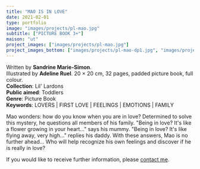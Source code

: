 ```yaml
---
title: "MAO IS IN LOVE"
date: 2021-02-01
type: portfolio
image: "images/projects/pl-mao.jpg"
subtitle: ["PICTURE BOOK 3+"]
maison: "ut"
project_images: ["images/projects/pl-mao.jpg"]
project_images_bottom: ["images/projects/pl-mao-dp1.jpg", "images/projects/pl-mao-dp2.jpg"]
---
```


Written by **Sandrine Marie-Simon**.    
Illustrated by **Adeline Ruel**.
20 × 20 cm, 32 pages, padded picture book, full colour.      
**Collection**: Lil' Lardons   
**Public aimed**: Toddlers   
**Genre**: Picture Book         
**Keywords**: LOVERS | FIRST LOVE | FEELINGS | EMOTIONS | FAMILY              


Mao wonders: how do you know when you are in love?
Determined to solve this mystery, he questions all members of his family.
"Being in love? It's like a flower growing in your heart..." says his mummy.
"Being in love? It's like flying away, very high..." replies his daddy.
With these answers, Mao is no further ahead...
Who will help recognize his own feelings and discover if he is really in love?





If you would like to receive further information, please [contact me](mailto:melanie.guillaumin.edition@gmail.com).


